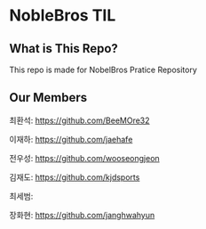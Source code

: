 # NobleBros TIL

## What is This Repo?

This repo is made for NobelBros Pratice Repository

## Our Members


최환석: https://github.com/BeeMOre32

이재하: https://github.com/jaehafe

전우성: https://github.com/wooseongjeon

김재도: https://github.com/kjdsports

최세범: 

장화현: https://github.com/janghwahyun

